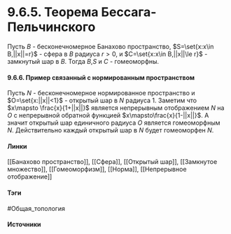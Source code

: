# 9.6.5. Теорема Бессага-Пельчинского
Пусть $B$ - бесконечномерное Банахово пространство, $S=\set{x:x\in B,||x||=r}$ - сфера в $B$ радиуса $r>0$, и $C=\set{x:x\in B,||x||\le r}$ - замкнутый шар в $B$. Тогда $B$,$S$ и $C$ - гомеоморфны.

#### 9.6.6. Пример связанный с нормированным пространством
Пусть $N$ - бесконечномерное нормированное пространство и $O=\set{x:||x||<1}$ - открытый шар в $N$ радиуса $1$. Заметим что $x\mapsto \frac{x}{1+||x||}$ является непрерывным отображением $N$ на $O$ с непрерывной обратной функцией $x\mapsto\frac{x}{1-||x||}$. А значит открытый шар единичного радиуса $O$ является гомеоморфным $N$. Действительно каждый открытый шар в $N$ будет гомеоморфен $N$.
#### Линки
 [[Банахово пространство]],
 [[Сфера]],
 [[Открытый шар]],
 [[Замкнутое множество]],
 [[Гомеоморфизм]],
 [[Норма]],
 [[Непрерывное отображение]]
#### Тэги
 #Общая_топология 
#### Источники
